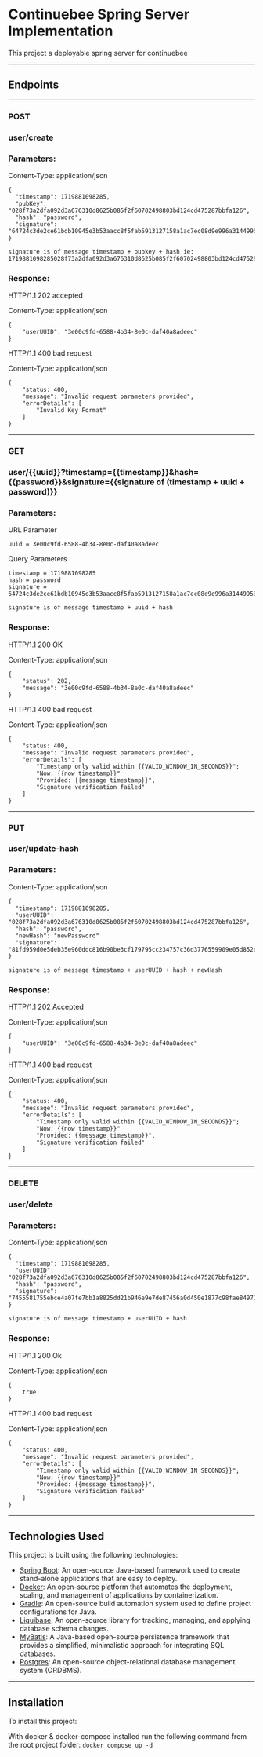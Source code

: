 # Continuebee Spring Server Implementation
This project a deployable spring server for continuebee

---

## Endpoints

---
### POST
### user/create
###  Parameters:
Content-Type: application/json
```
{ 
  "timestamp": 1719881098285,
  "pubKey": "028f73a2dfa092d3a676310d8625b085f2f60702498803bd124cd475287bbfa126",
  "hash": "password",
  "signature": "64724c3de2ce61bdb10945e3b53aacc8f5fab5913127158a1ac7ec08d9e996a31449953fef9c5640a440a643992d9b9232e3eda05c5ef0feac638f823d7ebd5a"
}

signature is of message timestamp + pubkey + hash ie: 1719881098285028f73a2dfa092d3a676310d8625b085f2f60702498803bd124cd475287bbfa126password
```
### Response:
HTTP/1.1 202 accepted

Content-Type: application/json
```
{
    "userUUID": "3e00c9fd-6588-4b34-8e0c-daf40a8adeec"
}
```
HTTP/1.1 400 bad request

Content-Type: application/json
```
{
    "status: 400,
    "message": "Invalid request parameters provided",
    "errorDetails": [
        "Invalid Key Format"
    ]
}
```

---
### GET
### user/{{uuid}}?timestamp={{timestamp}}&hash={{password}}&signature={{signature of (timestamp + uuid + password)}}
### Parameters:
URL Parameter
```
uuid = 3e00c9fd-6588-4b34-8e0c-daf40a8adeec
```

Query Parameters
```
timestamp = 1719881098285
hash = password
signature = 64724c3de2ce61bdb10945e3b53aacc8f5fab5913127158a1ac7ec08d9e996a31449953fef9c5640a440a643992d9b9232e3eda05c5ef0feac638f823d7ebd5a

signature is of message timestamp + uuid + hash
```
### Response:
HTTP/1.1 200 OK

Content-Type: application/json
```
{
    "status": 202,
    "message": "3e00c9fd-6588-4b34-8e0c-daf40a8adeec"
}
```

HTTP/1.1 400 bad request

Content-Type: application/json
```
{
    "status: 400,
    "message": "Invalid request parameters provided",
    "errorDetails": [
        "Timestamp only valid within {{VALID_WINDOW_IN_SECONDS}}";
        "Now: {{now timestamp}}"
        "Provided: {{message timestamp}}",
        "Signature verification failed"
    ]
}
```

---
### PUT
### user/update-hash
###  Parameters:
Content-Type: application/json
```
{ 
  "timestamp": 1719881098285,
  "userUUID": "028f73a2dfa092d3a676310d8625b085f2f60702498803bd124cd475287bbfa126",
  "hash": "password",
  "newHash": "newPassword"
  "signature": "81fd959d0e5deb35e960ddc816b90be3cf179795cc234757c36d3776559909e05d852e8d95a79dca8a28b83b198c8c4f8f4acb6337a7cdab4f7b3144c02150aa"
}

signature is of message timestamp + userUUID + hash + newHash
```
### Response:
HTTP/1.1 202 Accepted

Content-Type: application/json
```
{
    "userUUID": "3e00c9fd-6588-4b34-8e0c-daf40a8adeec"
}
```
HTTP/1.1 400 bad request

Content-Type: application/json
```
{
    "status: 400,
    "message": "Invalid request parameters provided",
    "errorDetails": [
        "Timestamp only valid within {{VALID_WINDOW_IN_SECONDS}}";
        "Now: {{now timestamp}}"
        "Provided: {{message timestamp}}",
        "Signature verification failed"
    ]
}
```

---

### DELETE
### user/delete
###  Parameters:
Content-Type: application/json
```
{ 
  "timestamp": 1719881098285,
  "userUUID": "028f73a2dfa092d3a676310d8625b085f2f60702498803bd124cd475287bbfa126",
  "hash": "password",
  "signature": "7455581755ebce4a07fe7bb1a8825dd21b946e9e7de87456a0d450e1877c98fae849714bdd986810732b8157a91e5d5e81233a33ae51fe238713ee18fce7b91d"
}

signature is of message timestamp + userUUID + hash
```
### Response:
HTTP/1.1 200 Ok

Content-Type: application/json
```
{
    true
}
```
HTTP/1.1 400 bad request

Content-Type: application/json
```
{
    "status: 400,
    "message": "Invalid request parameters provided",
    "errorDetails": [
        "Timestamp only valid within {{VALID_WINDOW_IN_SECONDS}}";
        "Now: {{now timestamp}}"
        "Provided: {{message timestamp}}",
        "Signature verification failed"
    ]
}
```

---

## Technologies Used
This project is built using the following technologies:

- [Spring Boot](https://spring.io/projects/spring-boot): An open-source Java-based framework used to create stand-alone applications that are easy to deploy.
- [Docker](https://www.docker.com/): An open-source platform that automates the deployment, scaling, and management of applications by containerization.
- [Gradle](https://gradle.org/): An open-source build automation system used to define project configurations for Java.
- [Liquibase](https://www.liquibase.org/): An open-source library for tracking, managing, and applying database schema changes.
- [MyBatis](https://mybatis.org/): A Java-based open-source persistence framework that provides a simplified, minimalistic approach for integrating SQL databases.
- [Postgres](https://www.postgresql.org/): An open-source object-relational database management system (ORDBMS).

---
## Installation
To install this project:

With docker & docker-compose installed run the following command from the root project folder: `docker compose up -d`


